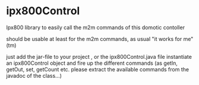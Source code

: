 # ipx800Control
Ipx800 library to easily call the m2m commands of this domotic contoller

should be usable at least for the m2m commands, as usual "it works for me" (tm)

just add the jar-file to your project , or the ipx800Control.java file instantiate an ipx800Control object
and fire up the different commands (as getIn, getOut, set, getCount etc. please extract the available commands from the javadoc of the class...)
